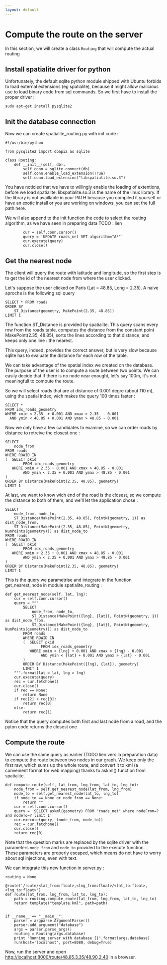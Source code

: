 ```yaml
---
layout: default
---
```


# Compute the route on the server

In this section, we will create a class ``Routing`` that will compute the actual routing

 
## Install spatialite driver for python

Unfortunately, the default sqlite python module shipped with Ubuntu forbids to load external extensions (eg spatialite), because it might allow malicious use to load binary code from sql commands.
So we first have to install the proper driver :

    sudo apt-get install pysqlite2



## Init the database connection

Now we can create spatialite_routing.py with init code :

    #!/usr/bin/python

    from pysqlite2 import dbapi2 as sqlite

    class Routing:
        def __init__(self, db):
            self.conn = sqlite.connect(db)
            self.conn.enable_load_extension(True)
            self.conn.load_extension("libspatialite.so.3")

You have noticied that we have to willingly enable the loading of extentions, before we load spatialite. libspatialite.so.3 is the name of the linux library. If the library is not availlable in your PATH because you compiled it yourself or have an exotic install or you are working on windows, you can set the full path here.

We will also append to the init function the code to select the routing algorithm, as we have seen in preparing data TODO : lien

            cur = self.conn.cursor()
            query = 'UPDATE roads_net SET algorithm="A*"'
            cur.execute(query)
            cur.close()
        
## Get the nearest node
The client will query the route with latitude and longitude, so the first step is to get the id of the nearest node from where the user clicked.

Let's suppose the user clicked on Paris (Lat = 48.85, Long = 2.35). A naive aproche is the following sql query

    SELECT * FROM roads 
    ORDER BY 
        ST_Distance(geometry, MakePoint(2.35, 48.85)) 
    LIMIT 1

The function ST_Distance is provided by spatialite. This query scans every row from the roads table, computes the distance from the constant point MakePoint(2.35, 48.85), sorts the lines according to that distance, and keeps only one line : the nearest.

This query, indeed, provides the correct answer, but is very slow because sqlite has to evaluate the distance for each row of the table.

We can take advantage of the spatial index we created on the database.
The purpose of the user is to compute a route between two points. We can easily decide that if there is no node near enought, let's say 100m, it's not meaningfull to compute the route.

So we will select roads that are at distance of 0.001 degre (about 110 m), using the spatial index, wich makes the query 100 times faster :

    SELECT *
    FROM idx_roads_geometry
    WHERE xmin < 2.35  + 0.001 AND xmax > 2.35  - 0.001
      AND ymin < 48.85 + 0.001 AND ymax > 48.85 - 0.001

Now we only have a few candidates to examine, so we can order roads by distance to retreive the closest one :

    SELECT 
        node_from
    FROM roads 
    WHERE ROWID IN 
    (  SELECT pkid
            FROM idx_roads_geometry
       WHERE xmin < 2.35 + 0.001 AND xmax > 48.85 - 0.001
            AND ymin < 2.35 + 0.001 AND ymax > 48.85 - 0.001
    )
    ORDER BY Distance(MakePoint(2.35, 48.85), geometry)
    LIMIT 1

At last, we want to know wich end of the road is the closest, so we compute the distance to both of them, and we'll let the application chose :

    SELECT 
        node_from, node_to, 
        ST_Distance(MakePoint(2.35, 48.85), PointN(geometry, 1)) as dist_node_from, 
        ST_Distance(MakePoint(2.35, 48.85), PointN(geometry, NumPoints(geometry))) as dist_node_to
    FROM roads 
    WHERE ROWID IN 
    (  SELECT pkid
            FROM idx_roads_geometry
       WHERE xmin < 2.35 + 0.001 AND xmax > 48.85 - 0.001
            AND ymin < 2.35 + 0.001 AND ymax > 48.85 - 0.001
    )
    ORDER BY Distance(MakePoint(2.35, 48.85), geometry)
    LIMIT 1

This is the query we parametrise and integrate in the function get_nearest_node in module spatialite_routing :

    def get_nearest_node(self, lat, lng):
        cur = self.conn.cursor()
        query = """
            SELECT 
                node_from, node_to, 
                ST_Distance(MakePoint({lng}, {lat}), PointN(geometry, 1)) as dist_node_from, 
                ST_Distance(MakePoint({lng}, {lat}), PointN(geometry, NumPoints(geometry))) as dist_node_to
            FROM roads 
            WHERE ROWID IN 
            (  SELECT pkid
                    FROM idx_roads_geometry
               WHERE xmin < {lng} + 0.001 AND xmax > {lng} - 0.001
                    AND ymin < {lat} + 0.001 AND ymax > {lat} - 0.001
            )
            ORDER BY Distance(MakePoint({lng}, {lat}), geometry)
            LIMIT 1
        """.format(lat = lat, lng = lng)
        cur.execute(query)
        rec = cur.fetchone()        
        cur.close()
        if rec == None:
            return None
        if rec[2] < rec[3]:
            return rec[0]
        else:
            return rec[1]

Notice that the query computes both first and last node from a road, and the pyton code returns the closest one


## Compute the route
We can use the same query as earlier (TODO lien vers la préparation data) to compute the route between two nodes in our graph. We keep only the first raw, which sums up the whole route, and convert it to kml (a convenient format for web mapping) thanks to askml() function from spatialite.

    def compute_route(self, lat_from, lng_from, lat_to, lng_to):
        node_from = self.get_nearest_node(lat_from, lng_from)
        node_to = self.get_nearest_node(lat_to, lng_to)
        if node_to == None or node_from == None:
            return ""       
        cur = self.conn.cursor()
        query = 'SELECT askml(geometry) FROM "roads_net" where nodeFrom=? and nodeTo=? limit 1'
        cur.execute(query, (node_from, node_to))
        rec = cur.fetchone()
        cur.close()
        return rec[0]

Note that the question marks are replaced by the sqlite driver with the parameters `node_from` and `node_to` provided to the execute function.  
These parameters are properly escaped, which means do not have to worry about sql injections, even with text.

We can integrate this new function in server.py :

    routing = None

    @route('/route/<lat_from:float>,<lng_from:float>/<lat_to:float>,<lng_to:float>')
    def route(lat_from, lng_from, lat_to, lng_to):
        path = routing.compute_route(lat_from, lng_from, lat_to, lng_to)
        return template("template.kml", path=path)


    if __name__ == "__main__":
        parser = argparse.ArgumentParser()
        parser.add_argument("database")
        args = parser.parse_args()
        routing = Routing(args.database)
        print "Running server with database {}".format(args.database)
        run(host='localhost', port=8080, debug=True)

Now, run the server and open [http://localhost:8000/route/48.85,3.35/48.90,2.40](http://localhost:8000/route/48.85,3.35/48.90,2.40) in a browser.

